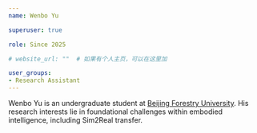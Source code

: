 ```yaml
---
name: Wenbo Yu

superuser: true

role: Since 2025

# website_url: ""  # 如果有个人主页，可以在这里加

user_groups:
- Research Assistant
---
```

Wenbo Yu is an undergraduate student at [Beijing Forestry University](https://english.bjfu.edu.cn/). His research interests lie in foundational challenges within embodied intelligence, including Sim2Real transfer.
